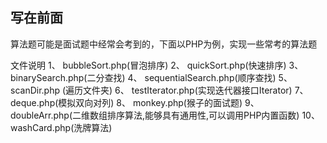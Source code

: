 
写在前面
---------
算法题可能是面试题中经常会考到的，下面以PHP为例，实现一些常考的算法题

文件说明
1、 bubbleSort.php(冒泡排序)
2、 quickSort.php(快速排序)
3、 binarySearch.php(二分查找)
4、 sequentialSearch.php(顺序查找)
5、 scanDir.php	(遍历文件夹)
6、 testIterator.php(实现迭代器接口Iterator)
7、 deque.php(模拟双向对列)
8、 monkey.php(猴子的面试题)
9、 doubleArr.php(二维数组排序算法,能够具有通用性,可以调用PHP内置函数)
10、 washCard.php(洗牌算法)

